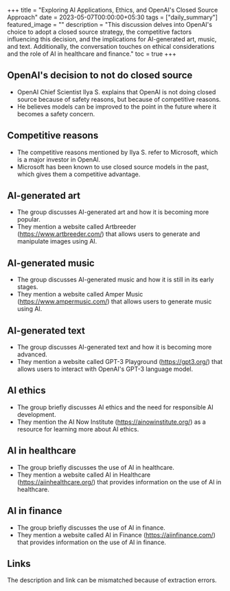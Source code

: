 +++
title =  "Exploring AI Applications, Ethics, and OpenAI's Closed Source Approach"
date = 2023-05-07T00:00:00+05:30
tags = ["daily_summary"]
featured_image = ""
description = "This discussion delves into OpenAI's choice to adopt a closed source strategy, the competitive factors influencing this decision, and the implications for AI-generated art, music, and text. Additionally, the conversation touches on ethical considerations and the role of AI in healthcare and finance."
toc = true
+++

## OpenAI's decision to not do closed source

- OpenAI Chief Scientist Ilya S. explains that OpenAI is not doing closed source because of safety reasons, but because of competitive reasons.
- He believes models can be improved to the point in the future where it becomes a safety concern.

## Competitive reasons

- The competitive reasons mentioned by Ilya S. refer to Microsoft, which is a major investor in OpenAI.
- Microsoft has been known to use closed source models in the past, which gives them a competitive advantage.

## AI-generated art

- The group discusses AI-generated art and how it is becoming more popular.
- They mention a website called Artbreeder (https://www.artbreeder.com/) that allows users to generate and manipulate images using AI.

## AI-generated music

- The group discusses AI-generated music and how it is still in its early stages.
- They mention a website called Amper Music (https://www.ampermusic.com/) that allows users to generate music using AI.

## AI-generated text

- The group discusses AI-generated text and how it is becoming more advanced.
- They mention a website called GPT-3 Playground (https://gpt3.org/) that allows users to interact with OpenAI's GPT-3 language model.

## AI ethics

- The group briefly discusses AI ethics and the need for responsible AI development.
- They mention the AI Now Institute (https://ainowinstitute.org/) as a resource for learning more about AI ethics.

## AI in healthcare

- The group briefly discusses the use of AI in healthcare.
- They mention a website called AI in Healthcare (https://aiinhealthcare.org/) that provides information on the use of AI in healthcare.

## AI in finance

- The group briefly discusses the use of AI in finance.
- They mention a website called AI in Finance (https://aiinfinance.com/) that provides information on the use of AI in finance.

## Links
The description and link can be mismatched because of extraction errors.

